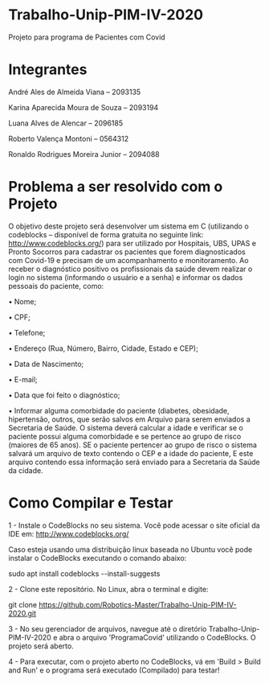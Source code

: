 # Trabalho-Unip-PIM-IV-2020
Projeto para programa de Pacientes com Covid

# Integrantes
André Ales de Almeida Viana – 2093135

Karina Aparecida Moura de Souza – 2093194

Luana Alves de Alencar – 2096185

Roberto Valença Montoni – 0564312

Ronaldo Rodrigues Moreira Junior – 2094088


# Problema a ser resolvido com o Projeto
O objetivo deste projeto será desenvolver um sistema em C (utilizando o codeblocks – disponível de forma gratuita no seguinte link: http://www.codeblocks.org/) para ser utilizado por Hospitais, UBS, UPAS e Pronto Socorros para cadastrar os pacientes que forem diagnosticados com Covid-19 e precisam de um acompanhamento e monitoramento.
Ao receber o diagnóstico positivo os profissionais da saúde devem realizar o login no sistema (informando o usuário e a senha) e informar os dados pessoais do paciente, como:

•	Nome;

•	CPF;

•	Telefone;

•	Endereço (Rua, Número, Bairro, Cidade, Estado e CEP);

•	Data de Nascimento;

•	E-mail;

•	Data que foi feito o diagnóstico;

•	Informar alguma comorbidade do paciente (diabetes, obesidade, hipertensão, outros, que serão salvos em Arquivo para serem enviados a Secretaria de Saúde.
O sistema deverá calcular a idade e verificar se o paciente possui alguma comorbidade e se pertence ao grupo de risco (maiores de 65 anos). SE o paciente pertencer ao grupo de risco o sistema salvará um arquivo de texto contendo o CEP e a idade do paciente, E este arquivo contendo essa informação será enviado  para a Secretaria da Saúde da cidade.

# Como Compilar e Testar
1 - Instale o CodeBlocks no seu sistema. Você pode acessar o site oficial da IDE em: http://www.codeblocks.org/


Caso esteja usando uma distribuição linux baseada no Ubuntu você pode instalar o CodeBlocks executando o comando abaixo:


sudo apt install codeblocks --install-suggests

2 - Clone este repositório. No Linux, abra o terminal e digite:

git clone https://github.com/Robotics-Master/Trabalho-Unip-PIM-IV-2020.git

3 - No seu gerenciador de arquivos, navegue até o diretório Trabalho-Unip-PIM-IV-2020 e abra o arquivo 'ProgramaCovid' utilizando o CodeBlocks. O projeto será aberto.

4 - Para executar, com o projeto aberto no CodeBlocks, vá em 'Build > Build and Run' e o programa será executado (Compilado) para testar!

